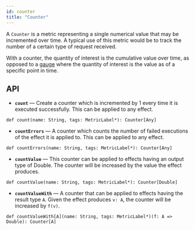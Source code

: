 ```yaml
---
id: counter
title: "Counter"
---
```


A `Counter` is a metric representing a single numerical value that may be incremented over time. A typical use of this metric would be to track the number of a certain type of request received.

With a counter, the quantity of interest is the cumulative value over time, as opposed to a [gauge](gauge.md) where the quantity of interest is the value as of a specific point in time.

## API

* **`count`** — Create a counter which is incremented by 1 every time it is executed successfully. This can be applied to any effect.

```
def count(name: String, tags: MetricLabel*): Counter[Any]
```

* **`countErrors`** — A counter which counts the number of failed executions of the effect it is applied to. This can be applied to any effect.

```
def countErrors(name: String, tags: MetricLabel*): Counter[Any]
```

* **`countValue`** — This counter can be applied to effects having an output type of Double. The counter will be increased by the value the effect produces.

```
def countValue(name: String, tags: MetricLabel*): Counter[Double]
```

* **`countValueWith`** — A counter that can be applied to effects having the result type `A`. Given the effect produces `v: A`, the counter will be increased by `f(v)`.

```
def countValueWith[A](name: String, tags: MetricLabel*)(f: A => Double): Counter[A]
```
